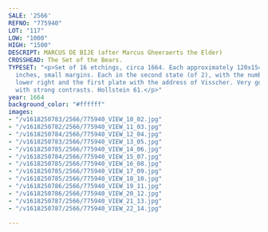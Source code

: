 ```yaml
---
SALE: '2566'
REFNO: "775940"
LOT: "117"
LOW: "1000"
HIGH: "1500"
DESCRIPT: MARCUS DE BIJE (after Marcus Gheeraerts the Elder)
CROSSHEAD: The Set of the Bears.
TYPESET: "<p>Set of 16 etchings, circa 1664. Each approximately 120x154 mm; 4¾x6¼
  inches, small margins. Each in the second state (of 2), with the number in the plate
  lower right and the first plate with the address of Visscher. Very good impressions
  with strong contrasts. Hollstein 61.</p>"
year: 1664
background_color: "#ffffff"
images:
- "/v1618250783/2566/775940_VIEW_10_02.jpg"
- "/v1618250782/2566/775940_VIEW_11_03.jpg"
- "/v1618250784/2566/775940_VIEW_12_04.jpg"
- "/v1618250783/2566/775940_VIEW_13_05.jpg"
- "/v1618250785/2566/775940_VIEW_14_06.jpg"
- "/v1618250784/2566/775940_VIEW_15_07.jpg"
- "/v1618250785/2566/775940_VIEW_16_08.jpg"
- "/v1618250785/2566/775940_VIEW_17_09.jpg"
- "/v1618250785/2566/775940_VIEW_18_10.jpg"
- "/v1618250786/2566/775940_VIEW_19_11.jpg"
- "/v1618250786/2566/775940_VIEW_20_12.jpg"
- "/v1618250787/2566/775940_VIEW_21_13.jpg"
- "/v1618250787/2566/775940_VIEW_22_14.jpg"

---
```

